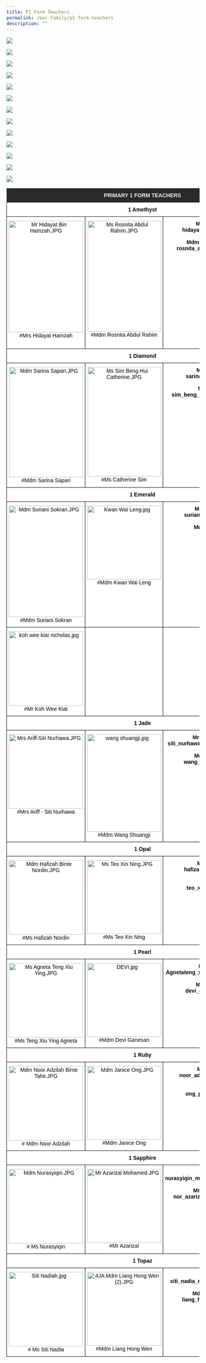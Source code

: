 ```yaml
---
title: P1 Form Teachers
permalink: /our-family/p1-form-teachers
description: ""
---
```

![](/images/Mr%20Hidayat%20Bin%20Hamzah.jpg)

![](/images/Ms%20Rosnita%20Abdul%20Rahim.jpg)

![](/images/Mdm%20Sarina%20Sapari.jpg)

![](/images/Ms%20Sim%20Beng%20Hui%20Catherinee.jpg)

![](/images/Mdm%20Suriani%20Sokran.jpg)

![](/images/Kwan%20Wai%20Leng.jpg)

![](/images/koh%20wee%20kiat%20nicholas.jpg)

![](/images/Mrs%20Ariff-Siti%20Nurhawa.jpg)

![](/images/wang%20shuangji.jpg)

![](/images/Mdm%20Hafizah%20Binte%20Nordin.jpg)

![](/images/Ms%20Teo%20Xin%20Ning.jpg)

![](/images/Ms%20Agneta%20Teng%20Xiu%20Ying.jpg)

![](/images/DEVI.jpg)


<style type="text/css">
.tg  {border-collapse:collapse;border-spacing:0;}
.tg td{border-color:black;border-style:solid;border-width:1px;font-family:Arial, sans-serif;font-size:14px;
  overflow:hidden;padding:10px 5px;word-break:normal;}
.tg th{border-color:black;border-style:solid;border-width:1px;font-family:Arial, sans-serif;font-size:14px;
  font-weight:normal;overflow:hidden;padding:10px 5px;word-break:normal;}
.tg .tg-fma3{background-color:#FFF;color:#050505;text-align:center;vertical-align:middle}
.tg .tg-8zvm{background-color:#2A2A2A;border-color:inherit;color:#EEE;font-weight:bold;text-align:center;vertical-align:middle}
.tg .tg-qn16{background-color:#FFF;color:#050505;font-weight:bold;text-align:center;vertical-align:top}
.tg .tg-v9jf{background-color:#FFF;color:#050505;text-align:center;vertical-align:top}
</style>
<table class="tg">
<thead>
  <tr>
    <th class="tg-8zvm" colspan="3"><span style="color:#EEE;background-color:#2A2A2A">PRIMARY 1 FORM TEACHERS</span></th>
  </tr>
</thead>
<tbody>
  <tr>
    <td class="tg-qn16" colspan="3"> 1 Amethyst</td>
  </tr>
  <tr>
    <td class="tg-v9jf"><img src="https://punggolviewpri.moe.edu.sg/qql/slot/u315/Our%20Family/Staff/Mr%20Hidayat%20Bin%20Hamzah.JPG" alt="Mr Hidayat Bin Hamzah.JPG" width="194" height="291">#Mrs Hidayat Hamzah<br><br></td>
    <td class="tg-v9jf"><img src="https://punggolviewpri.moe.edu.sg/qql/slot/u315/Our%20Family/Staff/all%20staff%20photos/Ms%20Rosnita%20Abdul%20Rahim.JPG" alt="Ms Rosnita Abdul Rahim.JPG" width="191" height="289">#Mdm Rosnita Abdul Rahim</td>
    <td class="tg-qn16"> Mr Hidayat Hamzah<br>hidayat_hamzah@moe.edu.sg<br><br>Mdm Rosnita Abdul Rahim<br>rosnita_abdul_rahim@moe.edu.sg</td>
  </tr>
  <tr>
    <td class="tg-qn16" colspan="3">1 Diamond</td>
  </tr>
  <tr>
    <td class="tg-v9jf"><img src="https://punggolviewpri.moe.edu.sg/qql/slot/u315/Our%20Family/Staff/all%20staff%20photos/Mdm%20Sarina%20Sapari.JPG" alt="Mdm Sarina Sapari.JPG" width="193" height="287">#Mdm Sarina Sapari </td>
    <td class="tg-v9jf"><img src="https://punggolviewpri.moe.edu.sg/qql/slot/u315/Our%20Family/Staff/all%20staff%20photos/Ms%20Sim%20Beng%20Hui%20Catherine[1].JPG" alt="Ms Sim Beng Hui Catherine.JPG" width="191" height="285">#Ms Catherine Sim </td>
    <td class="tg-qn16">Mdm Sarina Sapari<br>sarina_sapari@moe.edu.sg<br><br>Ms Catherine Sim<br>sim_beng_hui_catherine@moe.edu.sg </td>
  </tr>
  <tr>
    <td class="tg-qn16" colspan="3"> 1 Emerald</td>
  </tr>
  <tr>
    <td class="tg-v9jf"><img src="https://punggolviewpri.moe.edu.sg/qql/slot/u315/Our%20Family/Staff/all%20staff%20photos/Mdm%20Suriani%20Sokran.JPG" alt="Mdm Suriani Sokran.JPG" width="194" height="290">#Mdm Suriani Sokran</td>
    <td class="tg-v9jf"><img src="https://punggolviewpri.moe.edu.sg/qql/slot/u315/Our%20Family/Staff/2022/Kwan%20Wai%20Leng.jpg" alt="Kwan Wai Leng.jpg" width="192">#Mdm Kwan Wai Leng</td>
    <td class="tg-qn16">Mdm Suriani Sokran<br>suriani_sokran@moe.edu.sg <br><br>Mdm Kwan Wai Leng<br><br>Mr Koh Wee Kiat</td>
  </tr>
  <tr>
    <td class="tg-v9jf"><img src="https://punggolviewpri.moe.edu.sg/qql/slot/u315/Our%20Family/Staff/2022/koh%20wee%20kiat%20nicholas.jpg" alt="koh wee kiat nicholas.jpg" width="194">#Mr Koh Wee Kiat<br></td>
    <td class="tg-fma3"> </td>
    <td class="tg-fma3"> </td>
  </tr>
  <tr>
    <td class="tg-qn16" colspan="3"> 1 Jade</td>
  </tr>
  <tr>
    <td class="tg-v9jf"><img src="https://punggolviewpri.moe.edu.sg/qql/slot/u315/Our%20Family/Staff/all%20staff%20photos/Mrs%20Ariff-Siti%20Nurhawa.JPG" alt="Mrs Ariff-Siti Nurhawa.JPG" width="194">#Mrs Ariff - Siti Nurhawa<br></td>
    <td class="tg-v9jf"><img src="https://punggolviewpri.moe.edu.sg/qql/slot/u315/Our%20Family/Staff/wang%20shuangji.jpg" alt="wang shuangji.jpg" width="192" height="254">#Mdm Wang Shuangji</td>
    <td class="tg-qn16">Mrs Ariff-Siti Nurhawa<br>siti_nurhawa_abdul_shukor@moe.edu.sg<br><br>Mdm Wang Shuangji<br>wang_shuangji@moe.edu.sg </td>
  </tr>
  <tr>
    <td class="tg-qn16" colspan="3"> 1 Opal</td>
  </tr>
  <tr>
    <td class="tg-v9jf"><img src="https://punggolviewpri.moe.edu.sg/qql/slot/u315/Our%20Family/Staff/all%20staff%20photos/Mdm%20Hafizah%20Binte%20Nordin.JPG" alt="Mdm Hafizah Binte Nordin.JPG" width="194">#Ms Hafizah Nordin<br></td>
    <td class="tg-v9jf"><img src="https://punggolviewpri.moe.edu.sg/qql/slot/u315/Our%20Family/Staff/all%20staff%20photos/Ms%20Teo%20Xin%20Ning.JPG" alt="Ms Teo Xin Ning.JPG" width="192">#Ms Teo Xin Ning <br></td>
    <td class="tg-qn16">Ms Hafizah Nordin<br>hafizah_nordin@moe.edu.sg<br><br>Ms Teo Xin Ning<br>teo_xin_ning@moe.edu.sg </td>
  </tr>
  <tr>
    <td class="tg-qn16" colspan="3"> 1 Pearl</td>
  </tr>
  <tr>
    <td class="tg-v9jf"><img src="https://punggolviewpri.moe.edu.sg/qql/slot/u315/Our%20Family/Staff/Ms%20Agneta%20Teng%20Xiu%20Ying.JPG" alt="Ms Agneta Teng Xiu Ying.JPG" width="194">#Ms Teng Xiu Ying Agneta<br></td>
    <td class="tg-v9jf"><img src="https://punggolviewpri.moe.edu.sg/qql/slot/u315/Our%20Family/Staff/DEVI.jpg" alt="DEVI.jpg" width="192">#Mdm Devi Ganesan</td>
    <td class="tg-qn16">Ms Teng Xiu<span style="background-color:initial"> Ying Agneta</span>teng_xiu_ying_agneta@moe.edu.sg<br><br>Mdm Devi Ganesan<br>devi_ganesan@moe.edu.sg </td>
  </tr>
  <tr>
    <td class="tg-qn16" colspan="3">1 Ruby</td>
  </tr>
  <tr>
    <td class="tg-v9jf"><img src="https://punggolviewpri.moe.edu.sg/qql/slot/u315/Our%20Family/Staff/all%20staff%20photos/Mdm%20Noor%20Adzilah%20Binte%20Tahir.JPG" alt="Mdm Noor Adzilah Binte Tahir.JPG" width="194"># Mdm Noor Adzilah</td>
    <td class="tg-v9jf"><img src="https://punggolviewpri.moe.edu.sg/qql/slot/u315/Our%20Family/Key%20Personnel/2017/Mdm%20Janice%20Ong.JPG" alt="Mdm Janice Ong.JPG" width="192">#Mdm Janice Ong </td>
    <td class="tg-qn16">Mdm Noor Adzilah<br>noor_adzilah_tahir@moe.edu.sg<br><br>Mdm Janice Ong<br>ong_poh_ling@moe.edu.sg </td>
  </tr>
  <tr>
    <td class="tg-qn16" colspan="3"> 1 Sapphire</td>
  </tr>
  <tr>
    <td class="tg-v9jf"><img src="https://punggolviewpri.moe.edu.sg/qql/slot/u315/Our%20Family/Staff/all%20staff%20photos/Mdm%20Nurasyiqin.JPG" alt="Mdm Nurasyiqin.JPG" width="194"># Ms Nurasyiqin</td>
    <td class="tg-v9jf"><img src="https://punggolviewpri.moe.edu.sg/qql/slot/u315/Our%20Family/Staff/all%20staff%20photos/Mr%20Azarizal%20Mohamed.JPG" alt="Mr Azarizal Mohamed.JPG" width="192">#Mr Azarizal</td>
    <td class="tg-qn16">Ms Nurasyiqin<br>nurasyiqin_mohammad_abdu@moe.edu.sg<br><br>Mr Azarizal Mohamed<br>nor_azarizal_mohamed@moe.edu.sg </td>
  </tr>
  <tr>
    <td class="tg-qn16" colspan="3"> 1 Topaz</td>
  </tr>
  <tr>
    <td class="tg-v9jf"><img src="https://punggolviewpri.moe.edu.sg/qql/slot/u315/Our%20Family/Staff/Siti%20Nadiah.jpg" alt="Siti Nadiah.jpg" width="194"># Ms Siti Nadia</td>
    <td class="tg-v9jf"><img src="https://punggolviewpri.moe.edu.sg/qql/slot/u315/Our%20Family/Staff/4JA%20Mdm%20Liang%20Hong%20Wen%20(2).JPG" alt="4JA Mdm Liang Hong Wen (2).JPG" width="192">#Mdm Liang Hong Wen </td>
    <td class="tg-qn16"> Ms Siti Nadia<br>siti_nadia_mohamed_rafii@moe.edu.sg<br><br>Mdm Liang Hong Wen<br>liang_hong_wen@moe.edu.sg</td>
  </tr>
</tbody>
</table>